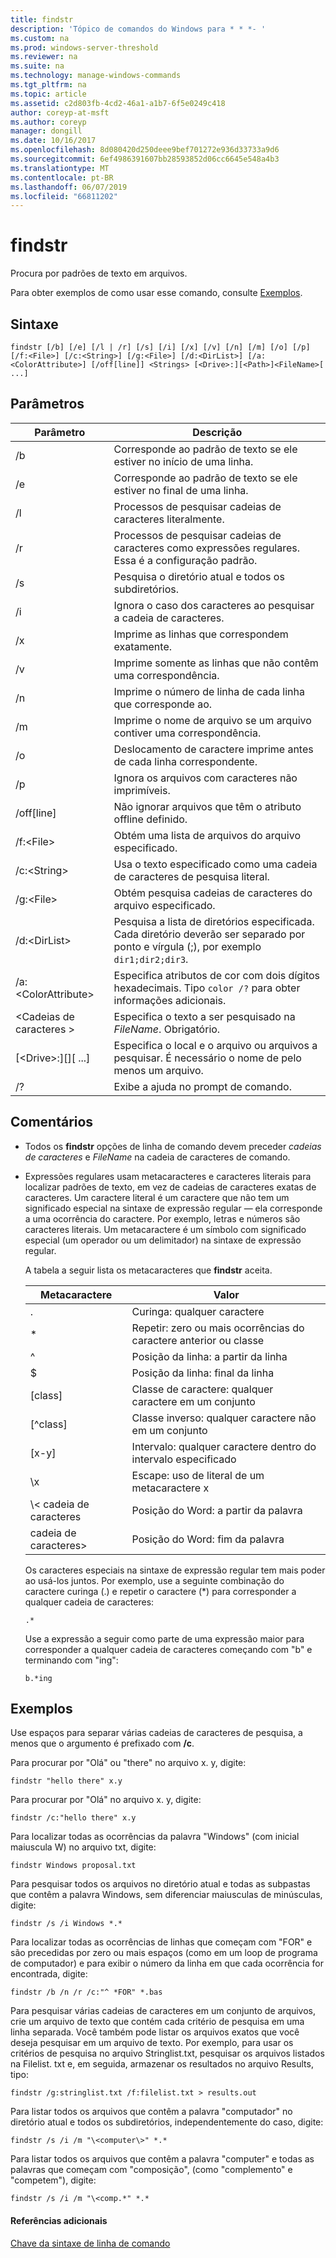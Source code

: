 ```yaml
---
title: findstr
description: 'Tópico de comandos do Windows para * * *- '
ms.custom: na
ms.prod: windows-server-threshold
ms.reviewer: na
ms.suite: na
ms.technology: manage-windows-commands
ms.tgt_pltfrm: na
ms.topic: article
ms.assetid: c2d803fb-4cd2-46a1-a1b7-6f5e0249c418
author: coreyp-at-msft
ms.author: coreyp
manager: dongill
ms.date: 10/16/2017
ms.openlocfilehash: 8d080420d250deee9bef701272e936d33733a9d6
ms.sourcegitcommit: 6ef4986391607bb28593852d06cc6645e548a4b3
ms.translationtype: MT
ms.contentlocale: pt-BR
ms.lasthandoff: 06/07/2019
ms.locfileid: "66811202"
---
```

# <a name="findstr"></a>findstr

Procura por padrões de texto em arquivos.

Para obter exemplos de como usar esse comando, consulte [Exemplos](#examples).

## <a name="syntax"></a>Sintaxe

```
findstr [/b] [/e] [/l | /r] [/s] [/i] [/x] [/v] [/n] [/m] [/o] [/p] [/f:<File>] [/c:<String>] [/g:<File>] [/d:<DirList>] [/a:<ColorAttribute>] [/off[line]] <Strings> [<Drive>:][<Path>]<FileName>[ ...]
```

## <a name="parameters"></a>Parâmetros

|Parâmetro|Descrição|
|---------|-----------|
|/b|Corresponde ao padrão de texto se ele estiver no início de uma linha.|
|/e|Corresponde ao padrão de texto se ele estiver no final de uma linha.|
|/l|Processos de pesquisar cadeias de caracteres literalmente.|
|/r|Processos de pesquisar cadeias de caracteres como expressões regulares. Essa é a configuração padrão.|
|/s|Pesquisa o diretório atual e todos os subdiretórios.|
|/i|Ignora o caso dos caracteres ao pesquisar a cadeia de caracteres.|
|/x|Imprime as linhas que correspondem exatamente.|
|/v|Imprime somente as linhas que não contêm uma correspondência.|
|/n|Imprime o número de linha de cada linha que corresponde ao.|
|/m|Imprime o nome de arquivo se um arquivo contiver uma correspondência.|
|/o|Deslocamento de caractere imprime antes de cada linha correspondente.|
|/p|Ignora os arquivos com caracteres não imprimíveis.|
|/off[line]|Não ignorar arquivos que têm o atributo offline definido.|
|/f:\<File>|Obtém uma lista de arquivos do arquivo especificado.|
|/c:\<String>|Usa o texto especificado como uma cadeia de caracteres de pesquisa literal.|
|/g:\<File>|Obtém pesquisa cadeias de caracteres do arquivo especificado.|
|/d:\<DirList>|Pesquisa a lista de diretórios especificada. Cada diretório deverão ser separado por ponto e vírgula (;), por exemplo `dir1;dir2;dir3`.|
|/a:\<ColorAttribute>|Especifica atributos de cor com dois dígitos hexadecimais. Tipo `color /?` para obter informações adicionais.|
|\<Cadeias de caracteres >|Especifica o texto a ser pesquisado na *FileName*. Obrigatório.|
|[\<Drive>:][<Path>]<FileName>[ ...]|Especifica o local e o arquivo ou arquivos a pesquisar. É necessário o nome de pelo menos um arquivo.|
|/?|Exibe a ajuda no prompt de comando.|

## <a name="remarks"></a>Comentários

- Todos os **findstr** opções de linha de comando devem preceder *cadeias de caracteres* e *FileName* na cadeia de caracteres de comando.
- Expressões regulares usam metacaracteres e caracteres literais para localizar padrões de texto, em vez de cadeias de caracteres exatas de caracteres. Um caractere literal é um caractere que não tem um significado especial na sintaxe de expressão regular — ela corresponde a uma ocorrência do caractere. Por exemplo, letras e números são caracteres literais. Um metacaractere é um símbolo com significado especial (um operador ou um delimitador) na sintaxe de expressão regular.

  A tabela a seguir lista os metacaracteres que **findstr** aceita.  

  |Metacaractere|Valor|
  |-------------|-----|
  |.|Curinga: qualquer caractere|
  |*|Repetir: zero ou mais ocorrências do caractere anterior ou classe|
  |^|Posição da linha: a partir da linha|
  |$|Posição da linha: final da linha|
  |[class]|Classe de caractere: qualquer caractere em um conjunto|
  |[^class]|Classe inverso: qualquer caractere não em um conjunto|
  |[x-y]|Intervalo: qualquer caractere dentro do intervalo especificado|
  |\x|Escape: uso de literal de um metacaractere x|
  |\\< cadeia de caracteres|Posição do Word: a partir da palavra|
  |cadeia de caracteres\>|Posição do Word: fim da palavra|

  Os caracteres especiais na sintaxe de expressão regular tem mais poder ao usá-los juntos. Por exemplo, use a seguinte combinação do caractere curinga (.) e repetir o caractere (*) para corresponder a qualquer cadeia de caracteres:

  ```
  .*
  ``` 

  Use a expressão a seguir como parte de uma expressão maior para corresponder a qualquer cadeia de caracteres começando com "b" e terminando com "ing": 

  ```
  b.*ing
  ```

## <a name="examples"></a>Exemplos

Use espaços para separar várias cadeias de caracteres de pesquisa, a menos que o argumento é prefixado com **/c**.

Para procurar por "Olá" ou "there" no arquivo x. y, digite:

```
findstr "hello there" x.y 
```

Para procurar por "Olá" no arquivo x. y, digite:

```
findstr /c:"hello there" x.y 
```

Para localizar todas as ocorrências da palavra "Windows" (com inicial maiuscula W) no arquivo txt, digite:

```
findstr Windows proposal.txt 
```

Para pesquisar todos os arquivos no diretório atual e todas as subpastas que contêm a palavra Windows, sem diferenciar maiusculas de minúsculas, digite:

```
findstr /s /i Windows *.* 
```

Para localizar todas as ocorrências de linhas que começam com "FOR" e são precedidas por zero ou mais espaços (como em um loop de programa de computador) e para exibir o número da linha em que cada ocorrência for encontrada, digite:

```
findstr /b /n /r /c:"^ *FOR" *.bas 
```

Para pesquisar várias cadeias de caracteres em um conjunto de arquivos, crie um arquivo de texto que contém cada critério de pesquisa em uma linha separada. Você também pode listar os arquivos exatos que você deseja pesquisar em um arquivo de texto. Por exemplo, para usar os critérios de pesquisa no arquivo Stringlist.txt, pesquisar os arquivos listados na Filelist. txt e, em seguida, armazenar os resultados no arquivo Results, tipo:

```
findstr /g:stringlist.txt /f:filelist.txt > results.out 
```

Para listar todos os arquivos que contêm a palavra "computador" no diretório atual e todos os subdiretórios, independentemente do caso, digite:

```
findstr /s /i /m "\<computer\>" *.*
```

Para listar todos os arquivos que contêm a palavra "computer" e todas as palavras que começam com "composição", (como "complemento" e "competem"), digite:

```
findstr /s /i /m "\<comp.*" *.*
```

#### <a name="additional-references"></a>Referências adicionais

[Chave da sintaxe de linha de comando](command-line-syntax-key.md)